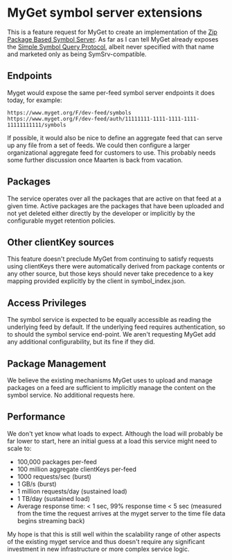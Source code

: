 # MyGet symbol server extensions #

This is a feature request for MyGet to create an implementation of the [Zip Package Based Symbol Server](Package_Based_Symbol_Server.md). As far as I can tell MyGet already exposes the [Simple Symbol Query Protocol](Simple_Symbol_Query_Protocol.md), albeit never specified with that name and marketed only as being SymSrv-compatible.

## Endpoints ##

Myget would expose the same per-feed symbol server endpoints it does today, for example:

    https://www.myget.org/F/dev-feed/symbols
    https://www.myget.org/F/dev-feed/auth/11111111-1111-1111-1111-11111111111/symbols
    
If possible, it would also be nice to define an aggregate feed that can serve up any file from a set of feeds. We could then configure a larger organizational aggregate feed for customers to use. This probably needs some further discussion once Maarten is back from vacation.

## Packages ##

The service operates over all the packages that are active on that feed at a given time. Active packages are the packages that have been uploaded and not yet deleted either directly by the developer or implicitly by the configurable myget retention policies.

## Other clientKey sources ##

This feature doesn't preclude MyGet from continuing to satisfy requests using clientKeys there were automatically derived from package contents or any other source, but those keys should never take precedence to a key mapping provided explicitly by the client in symbol\_index.json.

## Access Privileges ##

The symbol service is expected to be equally accessible as reading the underlying feed by default. If the underlying feed requires authentication, so to should the symbol service end-point. We aren't requesting MyGet add any additional configurability, but its fine if they did.

## Package Management ##

We believe the existing mechanisms MyGet uses to upload and manage packages on a feed are sufficient to implicitly manage the content on the symbol service. No additional requests here.

## Performance ##

We don't yet know what loads to expect. Although the load will probably be far lower to start, here an initial guess at a load this service might need to scale to:

-  100,000 packages per-feed
-  100 million aggregate clientKeys per-feed
-  1000 requests/sec (burst)
-  1 GB/s (burst)
-  1 million requests/day (sustained load)
-  1 TB/day (sustained load)
-  Average response time: < 1 sec, 99% response time < 5 sec (measured from the time the request arrives at the myget server to the time file data begins streaming back)

My hope is that this is still well within the scalability range of other aspects of the existing myget service and thus doesn't require any significant investment in new infrastructure or more complex service logic.